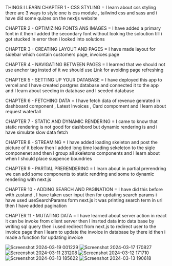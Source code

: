 THINGS I LEARN 
CHAPTER 1 - CSS STYLING = I learn about css styling there are 3 ways to style one is css module , tailwind css and sass and i have did some quizes on the nextjs website 

CHAPTER 2 - OPTIMIZING FONTS ANS IMAGES = I have added a primary font in it then I added the secondary font without looking the soloution till i got stucked in error then i looked into solutions 

CHAPTER 3 - CREATING LAYOUT AND PAGES = I have made layout for sidebar which contain customers page, invoices page

CHAPTER 4 - NAVIGATING BETWEEN PAGES = I learned that we should not use anchor tag insted of it we should use Link for avoiding page refreshing

CHAPTER 5 - SETTING UP YOUR DATABASE = I have deployed this app to vercel and  I have created postgres database and connected it to the app and I learn about seeding in database and I seeded database

CHAPTER 6 - FETCHING DATA = I have fetch data of revenue genrated in dashboard component , Latest Invoices , Card compoment and I learn about request waterfall

CHAPTER 7 - STATIC AND DYNAMIC RENDERING = I came to know that static rendering is not good for dashbord but dynamic rendering is and i have simulate slow data fetch

CHAPTER 8 - STREAMING = I have added loading skeleton and post the picture of it below then I added long time loading sekeleton to the sigle componenet and then I group all skeletons components and I learn about when I should place suspence boundries 

CHAPTER 9 - PARTIAL PRERENDERING = I learn about in partial prerendring we can add some components to static rendring and some to dynamic rendering with next.js

CHAPTER 10 - ADDING SEARCH AND PAGINATION = I have did this before with zustand , I have taken user input then for updating search params i have used useSearchParams form next.js it was printing search term in url then I have added pagination 

CHAPTER 11 - MUTATING DATA = I have learned about server action in react it can be invoke from client server then I insrted data into data base  by writing sql query then i used redirect from next.js to redirect user to the invoice page then I learn to update the invoice in database by there id then i made a function for updating invoice

![Screenshot 2024-03-19 001229](https://github.com/subodh245/nextjs-dashboard/assets/118099441/603eb2d3-5179-4b8e-80b6-157537d37dbb)
![Screenshot 2024-03-17 170827](https://github.com/subodh245/nextjs-dashboard/assets/118099441/5d9c3b12-08de-4534-885c-bd0e43f522ff)
![Screenshot 2024-03-11 231208](https://github.com/subodh245/nextjs-dashboard/assets/118099441/1fe15737-c5ee-48e4-8bfe-2d22a39539e8)
![Screenshot 2024-03-12 171710](https://github.com/subodh245/nextjs-dashboard/assets/118099441/7bff161b-8e13-4fd5-a2dc-08d04f089ca3)
![Screenshot 2024-03-13 185622](https://github.com/subodh245/nextjs-dashboard/assets/118099441/ea59a87d-363d-4114-bdbe-911be8b6dd36)
![Screenshot 2024-03-13 190618](https://github.com/subodh245/nextjs-dashboard/assets/118099441/55370d3c-7504-4c6a-94cd-3f71b6f769e2)




